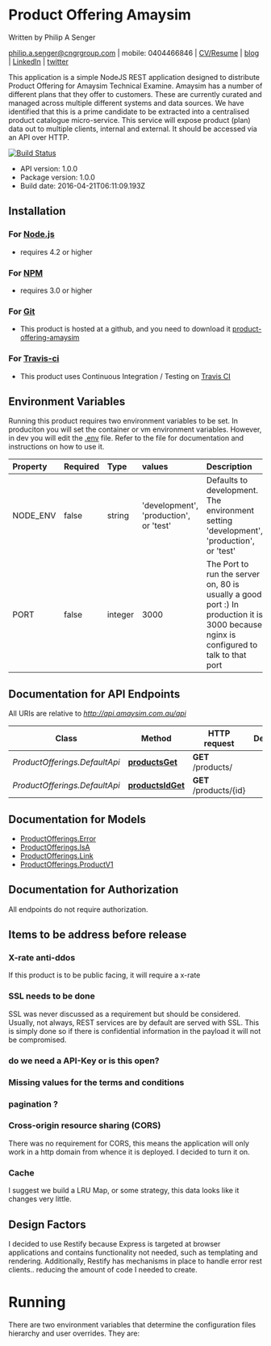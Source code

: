 # Product Offering Amaysim

Written by Philip A Senger

[philip.a.senger@cngrgroup.com](mailto:philip.a.senger@cngrgroup.com) | mobile: 0404466846 | [CV/Resume](http://www.visualcv.com/philipsenger) | [blog](http://www.apachecommonstipsandtricks.blogspot.com/) | [LinkedIn](http://au.linkedin.com/in/philipsenger) | [twitter](http://twitter.com/PSengerDownUndr)

This application is a simple NodeJS REST application designed to distribute Product Offering for Amaysim Technical Examine. Amaysim has a number of different plans that they offer to customers. These are currently curated and managed across multiple different systems and data sources. We have identified that this is a prime candidate to be extracted into a centralised product catalogue micro-service. This service will expose product (plan) data out to multiple clients, internal and external. It should be accessed via an API over HTTP.

[![Build Status](https://travis-ci.org/psenger/product-offering-amaysim.svg?branch=master)](https://travis-ci.org/psenger/product-offering-amaysim)

- API version: 1.0.0
- Package version: 1.0.0
- Build date: 2016-04-21T06:11:09.193Z

## Installation

### For [Node.js](https://nodejs.org/)

- requires 4.2 or higher

### For [NPM](https://www.npmjs.com/)

- requires 3.0 or higher

### For [Git](https://github.com/)

- This product is hosted at a github, and you need to download it [product-offering-amaysim](https://github.com/psenger/product-offering-amaysim)

### For [Travis-ci](https://travis-ci.org/)

- This product uses Continuous Integration / Testing on [Travis CI](https://travis-ci.org/psenger/product-offering-amaysim)

## Environment Variables

Running this product requires two environment variables to be set. In produciton you will set the container or vm environment variables. However, in dev you will edit the [.env](https://github.com/psenger/product-offering-amaysim/blob/master/.env) file. Refer to the file for documentation and instructions on how to use it. 

| Property | Required | Type    | values                                 | Description                                                                                                                           |
|:---------|:---------|:--------|:---------------------------------------|:-------------------------------------------------------------------------------------------------------------------------------------| 
| NODE_ENV | false    | string  | 'development', 'production', or 'test' | Defaults to development. The environment setting 'development', 'production', or 'test'                                               |
| PORT     | false    | integer |  3000                                  | The Port to run the server on, 80 is usually a good port :) In production it is 3000 because nginx is configured to talk to that port |


## Documentation for API Endpoints

All URIs are relative to *http://api.amaysim.com.au/api*

Class | Method | HTTP request | Description
------------ | ------------- | ------------- | -------------
*ProductOfferings.DefaultApi* | [**productsGet**](docs/DefaultApi.md#productsGet) | **GET** /products/ | 
*ProductOfferings.DefaultApi* | [**productsIdGet**](docs/DefaultApi.md#productsIdGet) | **GET** /products/{id} | 


## Documentation for Models

 - [ProductOfferings.Error](docs/Error.md)
 - [ProductOfferings.IsA](docs/IsA.md)
 - [ProductOfferings.Link](docs/Link.md)
 - [ProductOfferings.ProductV1](docs/ProductV1.md)


## Documentation for Authorization

 All endpoints do not require authorization.



## Items to be address before release

### X-rate anti-ddos 

If this product is to be public facing, it will require a x-rate 

### SSL needs to be done

SSL was never discussed as a requirement but should be considered. Usually, not always, REST services are by default are served with SSL. This is simply done so if there is confidential information in the payload it will not be compromised. 

### do we need a API-Key or is this open?

### Missing values for the terms and conditions

### pagination ?

### Cross-origin resource sharing (CORS)

There was no requirement for CORS, this means the application will only work in a http domain from whence it is deployed. I decided to turn it on.

### Cache

I suggest we build a LRU Map, or some strategy, this data looks like it changes very little. 

## Design Factors

I decided to use Restify because Express is targeted at browser applications and contains functionality not needed, such as templating and rendering. Additionally, Restify has mechanisms in place to handle error rest clients.. reducing the amount of code I needed to create.

# Running 

There are two environment variables that determine the configuration files hierarchy and user overrides. They are: